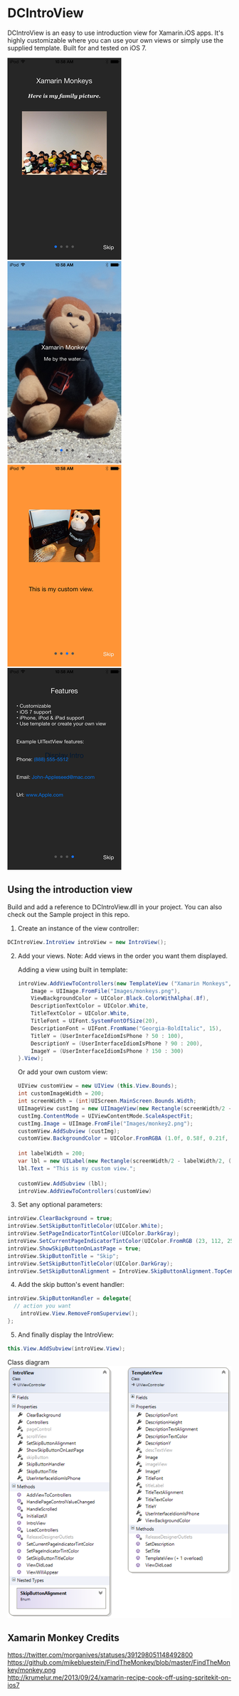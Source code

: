 DCIntroView
===========

DCIntroView is an easy to use introduction view for Xamarin.iOS apps. It's highly customizable where you can use your own views or simply use the supplied template. Built for and tested on iOS 7.

![iPodSmall](Screenshots/iPod_small.png)&nbsp;
![View1](Screenshots/MonkeyView1_small.png)&nbsp;
![View2](Screenshots/MonkeyView2_small.png )&nbsp;
![View3](Screenshots/MonkeyView3_small.png )

Using the introduction view
-------
Build and add a reference to DCIntroView.dll in your project. You can also check out the Sample project in this repo.

1. Create an instance of the view controller:
```csharp
DCIntroView.IntroView introView = new IntroView();
```

2. Add your views. Note: Add views in the order you want them displayed.

	Adding a view using built in template:
	```csharp
	introView.AddViewToControllers(new TemplateView ("Xamarin Monkeys", "Here is my family picture.") {
		Image = UIImage.FromFile("Images/monkeys.png"),
		ViewBackgroundColor = UIColor.Black.ColorWithAlpha(.8f),
		DescriptionTextColor = UIColor.White,
		TitleTextColor = UIColor.White,
		TitleFont = UIFont.SystemFontOfSize(20),
		DescriptionFont = UIFont.FromName("Georgia-BoldItalic", 15),
		TitleY = (UserInterfaceIdiomIsPhone ? 50 : 100),
		DescriptionY = (UserInterfaceIdiomIsPhone ? 90 : 200),
		ImageY = (UserInterfaceIdiomIsPhone ? 150 : 300)
	}.View);
	```

	Or add your own custom view:
	```csharp
	UIView customView = new UIView (this.View.Bounds);
	int customImageWidth = 200;
	int screenWidth = (int)UIScreen.MainScreen.Bounds.Width;
	UIImageView custImg = new UIImageView(new Rectangle(screenWidth/2 - customImageWidth/2, 100, customImageWidth, 200));
	custImg.ContentMode = UIViewContentMode.ScaleAspectFit;
	custImg.Image = UIImage.FromFile("Images/monkey2.png");
	customView.AddSubview (custImg);
	customView.BackgroundColor = UIColor.FromRGBA (1.0f, 0.58f, 0.21f, 1.0f);
	
	int labelWidth = 200;
	var lbl = new UILabel(new Rectangle(screenWidth/2 - labelWidth/2, ((int)custImg.Frame.Y+(int)custImg.Frame.Height + 30), labelWidth, 40));
	lbl.Text = "This is my custom view.";
	
	customView.AddSubview (lbl);
	introView.AddViewToControllers(customView)
	```

3. Set any optional parameters:
```csharp
introView.ClearBackground = true;
introView.SetSkipButtonTitleColor(UIColor.White);
introView.SetPageIndicatorTintColor(UIColor.DarkGray);
introView.SetCurrentPageIndicatorTintColor(UIColor.FromRGB (23, 112, 255));
introView.ShowSkipButtonOnLastPage = true;
introView.SkipButtonTitle = "Skip";
introView.SetSkipButtonTitleColor(UIColor.DarkGray);
introView.SetSkipButtonAlignment = IntroView.SkipButtonAlignment.TopCenter;
```

4. Add the skip button's event handler:
```csharp
introView.SkipButtonHandler = delegate{
  // action you want
	introView.View.RemoveFromSuperview();
};
```

5. And finally display the IntroView:
```csharp
this.View.AddSubview(introView.View);
```

Class diagram<br/>
![ClassDiagram](Screenshots/ClassDiagram.png)

Xamarin Monkey Credits
-------
https://twitter.com/morganives/statuses/391298051148492800<br/>
https://github.com/mikebluestein/FindTheMonkey/blob/master/FindTheMonkey/monkey.png<br/>
http://krumelur.me/2013/09/24/xamarin-recipe-cook-off-using-spritekit-on-ios7<br/>
